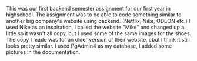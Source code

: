This was our first backend semester assignment for our first year in highschool.
The assignment was to be able to code something similar to another big company's website using backend. (Netflix, Nike, ODEON etc.)
I used Nike as an inspiration, I called the website "Mike" and changed up a little so it wasn't all copy, but I used some of the same images for the shoes.
The copy I made was for an older version of their website, cbut I think it still looks pretty similar.
I used PgAdmin4 as my database, I added some pictures in the documentation.
